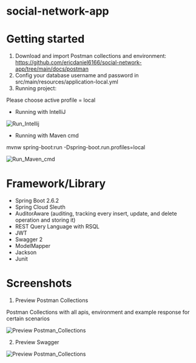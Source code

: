 # social-network-app

# Getting started

1. Download and import Postman collections and environment: https://github.com/ericdaniel6166/social-network-app/tree/main/docs/postman
2. Config your database username and password in src/main/resources/application-local.yml
3. Running project: 

Please choose active profile = local

- Running with IntelliJ

![Run_Intellij](https://github.com/ericdaniel6166/social-network-app/blob/main/docs/images/run_intellij.png)

- Running with Maven cmd 

mvnw spring-boot:run -Dspring-boot.run.profiles=local

![Run_Maven_cmd](https://github.com/ericdaniel6166/social-network-app/blob/main/docs/images/run_maven_cmd.png)

# Framework/Library

- Spring Boot 2.6.2
- Spring Cloud Sleuth
- AuditorAware (auditing, tracking every insert, update, and delete operation and storing it)
- REST Query Language with RSQL
- JWT
- Swagger 2
- ModelMapper
- Jackson
- Junit



# Screenshots
1. Preview Postman Collections

Postman Collections with all apis, environment and example response for certain scenarios

![Preview Postman_Collections](https://github.com/ericdaniel6166/social-network-app/blob/main/docs/images/Preview_Postman_collections.png)

2. Preview Swagger

![Preview Postman_Collections](https://github.com/ericdaniel6166/social-network-app/blob/main/docs/images/Preview_Swagger.png)